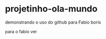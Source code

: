 projetinho-ola-mundo
====================

demonstrando o uso do github para Fabio boris

para o fabio ver
